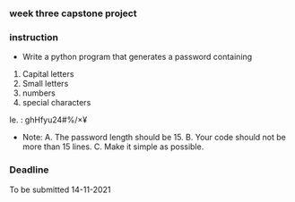 ### week three capstone project

### instruction
* Write a python program that generates  a password  containing 
1. Capital letters 
2. Small letters
3. numbers 
4. special characters 

Ie. : ghHfyu24#%/×¥

* Note: 
    A. The password  length  should  be 15. B. Your code should not be more than 15 lines.
    C.  Make it simple as possible.

### Deadline
To be submitted  14-11-2021
